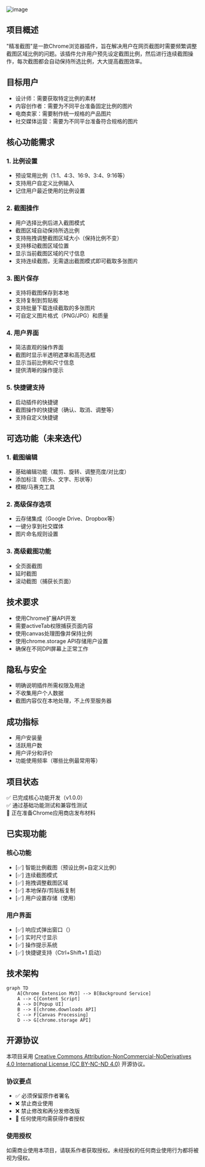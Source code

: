 ![image](https://github.com/user-attachments/assets/089decc8-6402-4a2d-9dcc-53c454cb6436)

## 项目概述
"精准截图"是一款Chrome浏览器插件，旨在解决用户在网页截图时需要频繁调整截图区域比例的问题。该插件允许用户预先设定截图比例，然后进行连续截图操作，每次截图都会自动保持所选比例，大大提高截图效率。

## 目标用户
- 设计师：需要获取特定比例的素材
- 内容创作者：需要为不同平台准备固定比例的图片
- 电商卖家：需要制作统一规格的产品图片
- 社交媒体运营：需要为不同平台准备符合规格的图片
## 核心功能需求
### 1. 比例设置
- 预设常用比例（1:1、4:3、16:9、3:4、9:16等）
- 支持用户自定义比例输入
- 记住用户最近使用的比例设置
### 2. 截图操作
- 用户选择比例后进入截图模式
- 截图区域自动保持所选比例
- 支持拖拽调整截图区域大小（保持比例不变）
- 支持移动截图区域位置
- 显示当前截图区域的尺寸信息
- 支持连续截图，无需退出截图模式即可截取多张图片
### 3. 图片保存
- 支持将截图保存到本地
- 支持复制到剪贴板
- 支持批量下载连续截取的多张图片
- 可自定义图片格式（PNG/JPG）和质量
### 4. 用户界面
- 简洁直观的操作界面
- 截图时显示半透明遮罩和高亮选框
- 显示当前比例和尺寸信息
- 提供清晰的操作提示
### 5. 快捷键支持
- 启动插件的快捷键
- 截图操作的快捷键（确认、取消、调整等）
- 支持自定义快捷键
## 可选功能（未来迭代）
### 1. 截图编辑
- 基础编辑功能（裁剪、旋转、调整亮度/对比度）
- 添加标注（箭头、文字、形状等）
- 模糊/马赛克工具
### 2. 高级保存选项
- 云存储集成（Google Drive、Dropbox等）
- 一键分享到社交媒体
- 图片命名规则设置
### 3. 高级截图功能
- 全页面截图
- 延时截图
- 滚动截图（捕获长页面）
## 技术要求
- 使用Chrome扩展API开发
- 需要activeTab权限捕获页面内容
- 使用canvas处理图像并保持比例
- 使用chrome.storage API存储用户设置
- 确保在不同DPI屏幕上正常工作
## 隐私与安全
- 明确说明插件所需权限及用途
- 不收集用户个人数据
- 截图内容仅在本地处理，不上传至服务器
## 成功指标
- 用户安装量
- 活跃用户数
- 用户评分和评价
- 功能使用频率（哪些比例最常用等）

## 项目状态
✅ 已完成核心功能开发（v1.0.0）  
✅ 通过基础功能测试和兼容性测试  
🔄 正在准备Chrome应用商店发布材料

## 已实现功能
### 核心功能
- [✅] 智能比例截图（预设比例+自定义比例）
- [✅] 连续截图模式
- [✅] 拖拽调整截图区域
- [✅] 本地保存/剪贴板复制
- [✅] 用户设置存储（使用<mcfile name="helpers.js" path="d:\PRODUCT\比例截图\utils\helpers.js"></mcfile>）

### 用户界面
- [✅] 响应式弹出窗口（<mcfile name="popup.html" path="d:\PRODUCT\比例截图\popup\popup.html"></mcfile>）
- [✅] 实时尺寸显示
- [✅] 操作提示系统
- [✅] 快捷键支持（Ctrl+Shift+1 启动）

## 技术架构
```mermaid
graph TD
    A[Chrome Extension MV3] --> B[Background Service]
    A --> C[Content Script]
    A --> D[Popup UI]
    B --> E[chrome.downloads API]
    C --> F[Canvas Processing]
    D --> G[chrome.storage API]
```

## 开源协议
本项目采用 [Creative Commons Attribution-NonCommercial-NoDerivatives 4.0 International License (CC BY-NC-ND 4.0)](https://creativecommons.org/licenses/by-nc-nd/4.0/) 开源协议。

### 协议要点
- ✅ 必须保留原作者署名
- ❌ 禁止商业使用
- ❌ 禁止修改和再分发修改版
- 📝 任何使用均需获得作者授权

### 使用授权
如需商业使用本项目，请联系作者获取授权。未经授权的任何商业使用行为都将被视为侵权。

